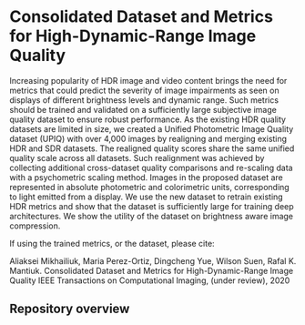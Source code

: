 # Consolidated Dataset and Metrics for High-Dynamic-Range Image Quality

Increasing popularity of HDR image and video content brings the need for metrics that could predict the severity of image impairments as seen on displays of different brightness levels and dynamic range. Such metrics should be trained and validated on a sufficiently large subjective image quality dataset to ensure robust performance. As the existing HDR quality datasets are limited in size, we created a Unified Photometric Image Quality dataset (UPIQ) with over 4,000 images by realigning and merging existing HDR and SDR datasets. The realigned quality scores share the same unified quality scale across all datasets. Such realignment was achieved by collecting additional cross-dataset quality comparisons and re-scaling data with a psychometric scaling method. Images in the proposed dataset are represented in absolute photometric and colorimetric units, corresponding to light emitted from a display. We use the new dataset to retrain existing HDR metrics and show that the dataset is sufficiently large for training deep architectures. We show the utility of the dataset on brightness aware image compression.

If using the trained metrics, or the dataset, please cite:

Aliaksei Mikhailiuk, Maria Perez-Ortiz, Dingcheng Yue, Wilson Suen, Rafal K. Mantiuk. Consolidated Dataset and Metrics for High-Dynamic-Range Image Quality IEEE Transactions on Computational Imaging, (under review), 2020 

## Repository overview


